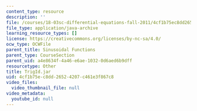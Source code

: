 ```yaml
---
content_type: resource
description: ''
file: /courses/18-03sc-differential-equations-fall-2011/4cf1b75ec8dd26524207c461e3f867c8_TrigId.jar
file_type: application/java-archive
learning_resource_types: []
license: https://creativecommons.org/licenses/by-nc-sa/4.0/
ocw_type: OCWFile
parent_title: Sinusoidal Functions
parent_type: CourseSection
parent_uid: a4e8634f-4a46-e6ae-1032-0d6aed6b9dff
resourcetype: Other
title: TrigId.jar
uid: 4cf1b75e-c8dd-2652-4207-c461e3f867c8
video_files:
  video_thumbnail_file: null
video_metadata:
  youtube_id: null
---
```


